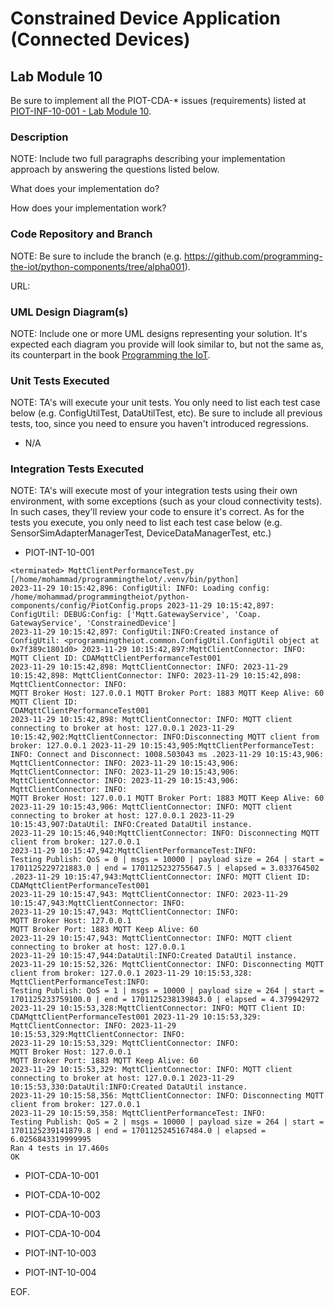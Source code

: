 # Constrained Device Application (Connected Devices)

## Lab Module 10

Be sure to implement all the PIOT-CDA-* issues (requirements) listed at [PIOT-INF-10-001 - Lab Module 10](https://github.com/orgs/programming-the-iot/projects/1#column-10488510).

### Description

NOTE: Include two full paragraphs describing your implementation approach by answering the questions listed below.

What does your implementation do? 

How does your implementation work?

### Code Repository and Branch

NOTE: Be sure to include the branch (e.g. https://github.com/programming-the-iot/python-components/tree/alpha001).

URL: 

### UML Design Diagram(s)

NOTE: Include one or more UML designs representing your solution. It's expected each
diagram you provide will look similar to, but not the same as, its counterpart in the
book [Programming the IoT](https://learning.oreilly.com/library/view/programming-the-internet/9781492081401/).


### Unit Tests Executed

NOTE: TA's will execute your unit tests. You only need to list each test case below
(e.g. ConfigUtilTest, DataUtilTest, etc). Be sure to include all previous tests, too,
since you need to ensure you haven't introduced regressions.

- N/A

### Integration Tests Executed

NOTE: TA's will execute most of your integration tests using their own environment, with
some exceptions (such as your cloud connectivity tests). In such cases, they'll review
your code to ensure it's correct. As for the tests you execute, you only need to list each
test case below (e.g. SensorSimAdapterManagerTest, DeviceDataManagerTest, etc.)

- PIOT-INT-10-001

``` 
<terminated> MqttClientPerformanceTest.py [/home/mohammad/programmingthelot/.venv/bin/python]
2023-11-29 10:15:42,896: ConfigUtil: INFO: Loading config: /home/mohammad/programmingtheiot/python-components/config/PiotConfig.props 2023-11-29 10:15:42,897: ConfigUtil: DEBUG:Config: ['Mqtt.GatewayService', 'Coap. GatewayService', 'ConstrainedDevice']
2023-11-29 10:15:42,897: ConfigUtil:INFO:Created instance of ConfigUtil: <programmingtheiot.common.ConfigUtil.ConfigUtil object at 0x7f389c1801d0> 2023-11-29 10:15:42,897:MqttClientConnector: INFO: MQTT Client ID: CDAMqttClientPerformanceTest001
2023-11-29 10:15:42,898: MqttClientConnector: INFO: 2023-11-29 10:15:42,898: MqttClientConnector: INFO: 2023-11-29 10:15:42,898: MqttClientConnector: INFO:
MQTT Broker Host: 127.0.0.1 MQTT Broker Port: 1883 MQTT Keep Alive: 60
MQTT Client ID:
CDAMqttClientPerformanceTest001
2023-11-29 10:15:42,898: MqttClientConnector: INFO: MQTT client connecting to broker at host: 127.0.0.1 2023-11-29 10:15:42,902:MqttClientConnector: INFO:Disconnecting MQTT client from broker: 127.0.0.1 2023-11-29 10:15:43,905:MqttClientPerformanceTest: INFO: Connect and Disconnect: 1008.503043 ms .2023-11-29 10:15:43,906: MqttClientConnector: INFO: 2023-11-29 10:15:43,906: MqttClientConnector: INFO: 2023-11-29 10:15:43,906: MqttClientConnector: INFO: 2023-11-29 10:15:43,906: MqttClientConnector: INFO:
MQTT Broker Host: 127.0.0.1 MQTT Broker Port: 1883 MQTT Keep Alive: 60
2023-11-29 10:15:43,906: MqttClientConnector: INFO: MQTT client connecting to broker at host: 127.0.0.1 2023-11-29 10:15:43,907:DataUtil: INFO:Created DataUtil instance.
2023-11-29 10:15:46,940:MqttClientConnector: INFO: Disconnecting MQTT client from broker: 127.0.0.1
2023-11-29 10:15:47,942:MqttClientPerformanceTest:INFO:
Testing Publish: QoS = 0 | msgs = 10000 | payload size = 264 | start = 1701125229721883.0 | end = 1701125232755647.5 | elapsed = 3.033764502 .2023-11-29 10:15:47,943:MqttClientConnector: INFO: MQTT Client ID: CDAMqttClientPerformanceTest001
2023-11-29 10:15:47,943: MqttClientConnector: INFO: 2023-11-29 10:15:47,943:MqttClientConnector: INFO:
2023-11-29 10:15:47,943: MqttClientConnector: INFO:
MQTT Broker Host: 127.0.0.1
MQTT Broker Port: 1883 MQTT Keep Alive: 60
2023-11-29 10:15:47,943: MqttClientConnector: INFO: MQTT client connecting to broker at host: 127.0.0.1
2023-11-29 10:15:47,944:DataUtil:INFO:Created DataUtil instance.
2023-11-29 10:15:52,326: MqttClientConnector: INFO: Disconnecting MQTT client from broker: 127.0.0.1 2023-11-29 10:15:53,328: MqttClientPerformanceTest:INFO:
Testing Publish: QoS = 1 | msgs = 10000 | payload size = 264 | start = 1701125233759100.0 | end = 1701125238139843.0 | elapsed = 4.379942972 2023-11-29 10:15:53,328:MqttClientConnector: INFO: MQTT Client ID: CDAMqttClientPerformanceTest001 2023-11-29 10:15:53,329: MqttClientConnector: INFO: 2023-11-29 10:15:53,329:MqttClientConnector: INFO:
2023-11-29 10:15:53,329: MqttClientConnector: INFO:
MQTT Broker Host: 127.0.0.1
MQTT Broker Port: 1883 MQTT Keep Alive: 60
2023-11-29 10:15:53,329: MqttClientConnector: INFO: MQTT client connecting to broker at host: 127.0.0.1 2023-11-29 10:15:53,330:DataUtil:INFO:Created DataUtil instance.
2023-11-29 10:15:58,356: MqttClientConnector: INFO: Disconnecting MQTT client from broker: 127.0.0.1
2023-11-29 10:15:59,358: MqttClientPerformanceTest: INFO:
Testing Publish: QoS = 2 | msgs = 10000 | payload size = 264 | start = 1701125239141879.8 | end = 1701125245167484.0 | elapsed = 6.0256843319999995
Ran 4 tests in 17.460s
OK
```

- PIOT-CDA-10-001

- PIOT-CDA-10-002

- PIOT-CDA-10-003

- PIOT-CDA-10-004

- PIOT-INT-10-003

- PIOT-INT-10-004

EOF.
